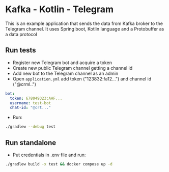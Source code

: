 # Kafka - Kotlin - Telegram
This is an example application that sends the data from Kafka broker to the Telegram channel. It uses Spring boot, Kotlin language and a Protobuffer as a data protocol

## Run tests
* Register new Telegram bot and acquire a token
* Create new public Telegram channel getting a channel id
* Add new bot to the Telegram channel as an admin
* Open `application.yml` add token ("123832:fa12...") and channel id ("@crml..")
```yaml
bot:
  token: 678049323:AAF...
  username: test-bot
  chat-id: "@crt..."
```
* Run:
```bash
./gradlew --debug test
```

## Run standalone
* Put credentials in .env file and run:
```bash
./gradlew build -x test && docker compose up -d
```
